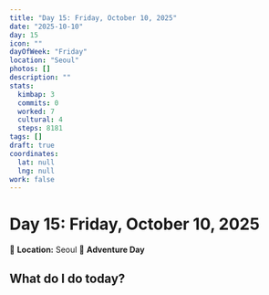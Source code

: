 ```yaml
---
title: "Day 15: Friday, October 10, 2025"
date: "2025-10-10"
day: 15
icon: ""
dayOfWeek: "Friday"
location: "Seoul"
photos: []
description: ""
stats:
  kimbap: 3
  commits: 0
  worked: 7
  cultural: 4
  steps: 8181
tags: []
draft: true
coordinates:
  lat: null
  lng: null
work: false
---
```

# Day 15: Friday, October 10, 2025

📍 **Location:** Seoul
🎒 **Adventure Day**

## What do I do today?


